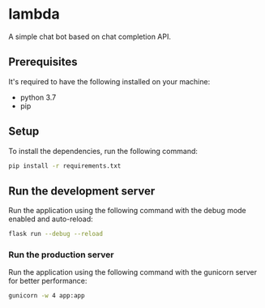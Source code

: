 # lambda

A simple chat bot based on chat completion API.

## Prerequisites

It's required to have the following installed on your machine:

- python 3.7
- pip

## Setup

To install the dependencies, run the following command:

```bash
pip install -r requirements.txt
```

## Run the development server

Run the application using the following command with the debug mode enabled and auto-reload:

```bash
flask run --debug --reload
```

### Run the production server

Run the application using the following command with the gunicorn server for better performance:

```bash
gunicorn -w 4 app:app
```
